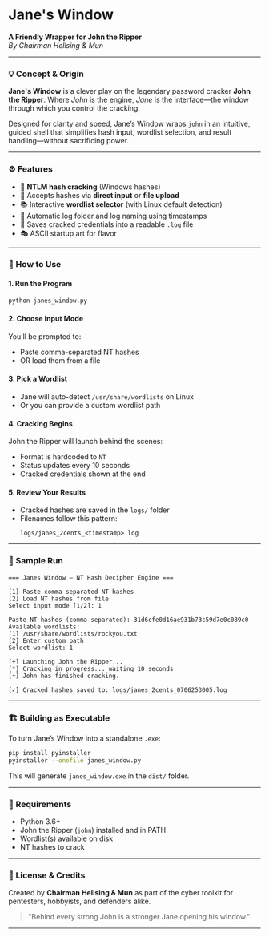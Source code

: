 # Jane's Window

**A Friendly Wrapper for John the Ripper**  
_By Chairman Hellsing & Mun_  

---

### 💡 Concept & Origin

**Jane's Window** is a clever play on the legendary password cracker **John the Ripper**. Where *John* is the engine, *Jane* is the interface—the window through which you control the cracking.

Designed for clarity and speed, Jane’s Window wraps `john` in an intuitive, guided shell that simplifies hash input, wordlist selection, and result handling—without sacrificing power.

---

### ⚙️ Features

- 🧠 **NTLM hash cracking** (Windows hashes)
- 📎 Accepts hashes via **direct input** or **file upload**
- 📚 Interactive **wordlist selector** (with Linux default detection)
- 📂 Automatic log folder and log naming using timestamps
- 📄 Saves cracked credentials into a readable `.log` file
- 🎭 ASCII startup art for flavor

---

### 🚀 How to Use

#### 1. **Run the Program**
```bash
python janes_window.py
```

#### 2. **Choose Input Mode**
You’ll be prompted to:
- Paste comma-separated NT hashes  
- OR load them from a file  

#### 3. **Pick a Wordlist**
- Jane will auto-detect `/usr/share/wordlists` on Linux
- Or you can provide a custom wordlist path

#### 4. **Cracking Begins**
John the Ripper will launch behind the scenes:
- Format is hardcoded to `NT`
- Status updates every 10 seconds
- Cracked credentials shown at the end

#### 5. **Review Your Results**
- Cracked hashes are saved in the `logs/` folder
- Filenames follow this pattern:
  ```
  logs/janes_2cents_<timestamp>.log
  ```

---

### 🧪 Sample Run

```text
=== Janes Window — NT Hash Decipher Engine ===

[1] Paste comma-separated NT hashes
[2] Load NT hashes from file
Select input mode [1/2]: 1

Paste NT hashes (comma-separated): 31d6cfe0d16ae931b73c59d7e0c089c0
Available wordlists:
[1] /usr/share/wordlists/rockyou.txt
[2] Enter custom path
Select wordlist: 1

[+] Launching John the Ripper...
[*] Cracking in progress... waiting 10 seconds
[+] John has finished cracking.

[✓] Cracked hashes saved to: logs/janes_2cents_0706253005.log
```

---

### 🏗 Building as Executable

To turn Jane’s Window into a standalone `.exe`:

```bash
pip install pyinstaller
pyinstaller --onefile janes_window.py
```

This will generate `janes_window.exe` in the `dist/` folder.

---

### 🔐 Requirements

- Python 3.6+
- John the Ripper (`john`) installed and in PATH
- Wordlist(s) available on disk
- NT hashes to crack

---

### 📜 License & Credits

Created by **Chairman Hellsing & Mun** as part of the cyber toolkit for pentesters, hobbyists, and defenders alike.

> "Behind every strong John is a stronger Jane opening his window."

---

